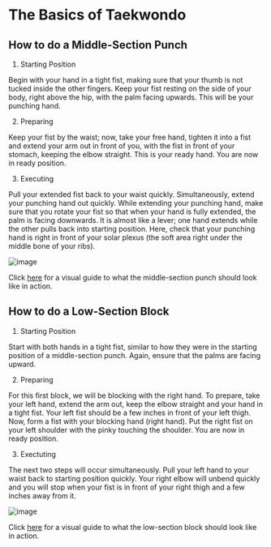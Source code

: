 # The Basics of Taekwondo
## How to do a Middle-Section Punch
1. Starting Position

Begin with your hand in a tight fist, making sure that your thumb is not tucked inside the other fingers. Keep your fist resting on the side of your body, right above the hip, with the palm facing upwards. This will be your punching hand.

2. Preparing 

Keep your fist by the waist; now, take your free hand, tighten it into a fist and extend your arm out in front of you, with the fist in front of your stomach, keeping the elbow straight. This is your ready hand. You are now in ready position.

3. Executing

Pull your extended fist back to your waist quickly. Simultaneously, extend your punching hand out quickly. While extending your punching hand, make sure that you rotate your fist so that when your hand is fully extended, the palm is facing downwards. It is almost like a lever; one hand extends while the other pulls back into starting position. Here, check that your punching hand is right in front of your solar plexus (the soft area right under the middle bone of your ribs). 

![image](https://user-images.githubusercontent.com/91563610/135512026-8c1e1f04-4e9b-4ad0-9d27-8c9b64122cbb.png)

Click [here](https://www.youtube.com/watch?v=5A83BETPIkI) for a visual guide to what the middle-section punch should look like in action.

## How to do a Low-Section Block
1. Starting Position

Start with both hands in a tight fist, similar to how they were in the starting position of a middle-section punch. Again, ensure that the palms are facing upward.

2. Preparing

For this first block, we will be blocking with the right hand. To prepare, take your left hand, extend the arm out, keep the elbow straight and your hand in a tight fist. Your left fist should be a few inches in front of your left thigh. Now, form a fist with your blocking hand (right hand). Put the right fist on your left shoulder with the pinky touching the shoulder. You are now in ready position.

3. Exectuting

The next two steps will occur simultaneously. Pull your left hand to your waist back to starting position quickly. Your right elbow will unbend quickly and you will stop when your fist is in front of your right thigh and a few inches away from it. 

![image](https://user-images.githubusercontent.com/91563610/135512092-af418765-94b3-4f5c-b01c-3beb660cd71c.png)

Click [here](https://www.youtube.com/watch?v=Kk1AyFGf3Lk) for a visual guide to what the low-section block should look like in action.



